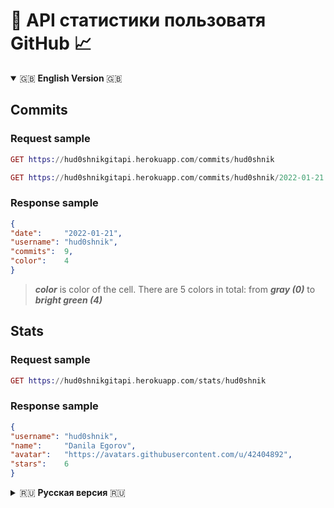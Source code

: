 # 🐙 API статистики пользоватя GitHub 📈
<details open="true">
   <summary> 🇬🇧 <b>English Version</b> 🇬🇧 </summary>
   
   <h2>Commits </h2>
   <h3>Request sample </h3>
  
   ``` Elixir
   GET https://hud0shnikgitapi.herokuapp.com/commits/hud0shnik
   ```
  
   ``` Elixir
   GET https://hud0shnikgitapi.herokuapp.com/commits/hud0shnik/2022-01-21
   ```
   <h3>Response sample </h3>
  
   ``` Json
  {
  "date":     "2022-01-21",
  "username": "hud0shnik",
  "commits":  9,
  "color":    4
  }
   ```
   > ***color*** is color of the cell. There are 5 colors in total: from ***gray (0)*** to ***bright green (4)***
   
   <h2>Stats</h2>
   <h3>Request sample </h3>
  
   ``` Elixir
   GET https://hud0shnikgitapi.herokuapp.com/stats/hud0shnik
   ```
   <h3>Response sample </h3>
  
   ``` Json
  {
  "username": "hud0shnik",
  "name":     "Danila Egorov",
  "avatar":   "https://avatars.githubusercontent.com/u/42404892",
  "stars":    6
  }
   ```
   
</details>

<!---------------------------------------------- Russian Version ----------------------------------------->

<details>
   <summary> 🇷🇺 <b>Русская версия</b> 🇷🇺 </summary>
   <h2>Коммиты </h2>
   <h3>Семпл запроса </h3>
  
   ``` Elixir
   GET https://hud0shnikgitapi.herokuapp.com/commits/hud0shnik
   ```
  
   ``` Elixir
   GET https://hud0shnikgitapi.herokuapp.com/commits/hud0shnik/2022-01-21
   ```
   <h3>Семпл ответа</h3>
  
   ``` Json
  {
  "date":     "2022-01-21",
  "username": "hud0shnik",
  "commits":  9,
  "color":    4
  }
   ```
> Параметр ***color*** - цвет ячейки. Всего есть 5 цветов: от ***серого (0)*** до ***ярко-зеленого (4)***
   
   <h2>Статистика</h2>
   <h3>Семпл запроса </h3>
  
   ``` Elixir
   GET https://hud0shnikgitapi.herokuapp.com/stats/hud0shnik
   ```
   <h3>Семпл ответа </h3>
  
   ``` Json
  {
  "username": "hud0shnik",
  "name":     "Danila Egorov",
  "avatar":   "https://avatars.githubusercontent.com/u/42404892",
  "stars":    6
  }
   ```
</details>
